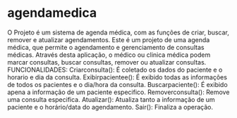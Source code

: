 # agendamedica
O Projeto é um sistema de agenda médica, com as funções de criar, buscar, remover e atualizar agendamentos.
Este é um projeto de uma agenda médica, que permite o agendamento e gerenciamento de consultas médicas. 
Através desta aplicação, o médico ou clinica médica podem marcar consultas, buscar consultas, remover ou atualizar consultas.
FUNCIONALIDADES:
Criarconsulta(): É coletado os dados do paciente e o horario e dia da consulta.
Exibirpacientee(): É exibido todas as informações de todos os pacientes e o dia/hora da consulta.
Buscarpaciente(): É exibido apena a informação de um paciente especifico.
Removerconsulta(): Remove uma consulta especifica.
Atualizar(): Atualiza tanto a informação de um paciente e o horário/data do agendamento.
Sair(): Finaliza a operação.
